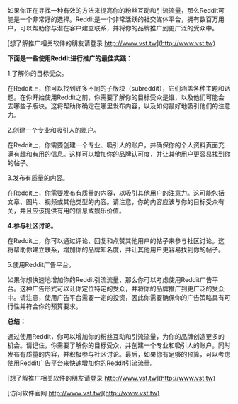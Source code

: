 如果你正在寻找一种有效的方法来提高你的粉丝互动和引流流量，那么Reddit可能是一个非常好的选择。Reddit是一个非常活跃的社交媒体平台，拥有数百万用户，可以帮助你与潜在客户建立联系，并将你的品牌推广到更广泛的受众中。

[想了解推广相关软件的朋友请登录 http://www.vst.tw](http://www.vst.tw)

**下面是一些使用Reddit进行推广的最佳实践：**

1.了解你的目标受众。

在Reddit上，你可以找到许多不同的子版块（subreddit），它们涵盖各种主题和话题。在你开始使用Reddit之前，你需要了解你的目标受众是谁，以及他们可能会去哪些子版块。这将帮助你确定在哪里发布内容，以及如何最好地吸引他们的注意力。

2.创建一个专业和吸引人的账户。

在Reddit上，你需要创建一个专业、吸引人的账户，并确保你的个人资料页面充满有趣和有用的信息。这样可以增加你的品牌认可度，并让其他用户更容易找到你的帖子。

3.发布有质量的内容。

在Reddit上，你需要发布有质量的内容，以吸引其他用户的注意力。这可能包括文章、图片、视频或其他类型的内容。请注意，你的内容应该与你的目标受众有关，并且应该提供有用的信息或娱乐价值。

**4.参与社区讨论。**

在Reddit上，你可以通过评论、回复和点赞其他用户的帖子来参与社区讨论。这将帮助你建立联系，增加你的品牌知名度，并让其他用户更容易找到你的帖子。

5.使用Reddit广告平台。

如果你想快速地增加你的Reddit引流流量，那么你可以考虑使用Reddit广告平台。这种广告形式可以让你定位特定的受众，并将你的品牌推广到更广泛的受众中。请注意，使用广告平台需要一定的投资，因此你需要确保你的广告策略具有可行性并符合你的预算要求。

**总结：**

通过使用Reddit，你可以增加你的粉丝互动和引流流量，为你的品牌创造更多的机会。请记住，你需要了解你的目标受众，并创建一个专业和吸引人的账户。同时发布有质量的内容，并积极参与社区讨论。最后，如果你有足够的预算，可以考虑使用Reddit广告平台来快速增加你的Reddit引流流量。

[想了解推广相关软件的朋友请登录 http://www.vst.tw](http://www.vst.tw)


[访问软件官网 http://www.vst.tw](http://www.vst.tw)
